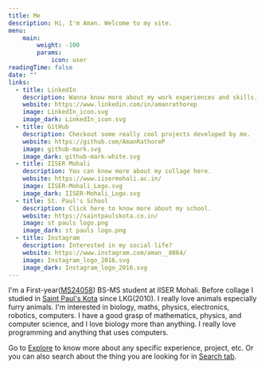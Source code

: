 ```yaml
---
title: Me
description: Hi, I'm Aman. Welcome to my site.
menu:
    main: 
        weight: -100
        params:
            icon: user
readingTime: false
date: ""
links:
  - title: LinkedIn
    description: Wanna know more about my work experiences and skills.
    website: https://www.linkedin.com/in/amanrathorep
    image: LinkedIn_icon.svg
    image_dark: LinkedIn_icon.svg
  - title: GitHub
    description: Checkout some really cool projects developed by me.
    website: https://github.com/AmanRathoreP
    image: github-mark.svg
    image_dark: github-mark-white.svg
  - title: IISER Mohali
    description: You can know more about my collage here.
    website: https://www.iisermohali.ac.in/
    image: IISER-Mohali_Logo.svg
    image_dark: IISER-Mohali_Logo.svg
  - title: St. Paul's School
    description: Click here to know more about my school.
    website: https://saintpaulskota.co.in/
    image: st pauls logo.png
    image_dark: st pauls logo.png
  - title: Instagram
    description: Interested in my social life?
    website: https://www.instagram.com/aman__0864/
    image: Instagram_logo_2016.svg
    image_dark: Instagram_logo_2016.svg
---
```


I'm a First-year([MS24058](mailto:ms24058@iisermohali.ac.in)) BS-MS student at IISER Mohali. Before collage I studied in [Saint Paul's Kota](https://saintpaulskota.co.in/) since LKG(2010). I really love animals especially furry animals. I'm interested in biology, maths, physics, electronics, robotics, computers. I have a good grasp of mathematics, physics, and computer science, and I love biology more than anything. I really love programming and anything that uses computers.

Go to [Explore](explore) to know more about any specific experience, project, etc. Or you can also search about the thing you are looking for in [Search tab](search).
